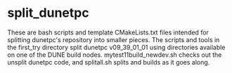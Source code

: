 # split_dunetpc

These are bash scripts and template CMakeLists.txt files intended
for splitting dunetpc's repository into smaller pieces.
The scripts and tools in the first_try directory split
dunetpc v09_39_01_01 using directories available on one of the DUNE
build nodes.  mytest11build_newdev.sh checks out the unsplit
dunetpc code, and splitall.sh splits and builds as it goes along.


